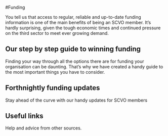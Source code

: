 #Funding

You tell us that access to regular, reliable and up-to-date funding information is one of the main benefits of being an SCVO member. It’s hardly surprising, given the tough economic times and continued pressure on the third sector to meet ever growing demand.

## Our step by step guide to winning funding

Finding your way through all the options there are for funding your organisation can be daunting. That’s why we have created a handy guide to the most important things you have to consider.

## Forthnightly funding updates 

Stay ahead of the curve with our handy updates for SCVO members

## Useful links

Help and advice from other sources.

